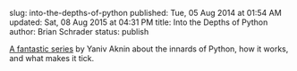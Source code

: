 slug: into-the-depths-of-python
published: Tue, 05 Aug 2014 at 01:54 AM
updated: Sat, 08 Aug 2015 at 04:31 PM
title: Into the Depths of Python
author: Brian Schrader
status: publish

[A fantastic series][python] by Yaniv Aknin about the innards of Python, how it works, and what makes it tick.

[python]:http://tech.blog.aknin.name/category/my-projects/pythons-innards/

